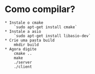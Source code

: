 # Como compilar?

    * Instale o cmake
        `sudo apt-get install cmake`
    * Instale a asio
        `sudo apt-get install libasio-dev`
    * Crie uma pasta build
        mkdir build
    * Agora digite
        cmake ..
        make
        ./server
        ./client